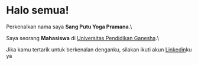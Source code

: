 # Halo semua! 

Perkenalkan nama saya **Sang Putu Yoga Pramana**.\

Saya seorang **Mahasiswa** di [Universitas Pendidikan Ganesha](https://undiksha.ac.id/).\

Jika kamu tertarik untuk berkenalan denganku, silakan ikuti akun [Linkedin](https://www.linkedin.com/in/yoga-pramana-a77b3b1a1/)ku ya
